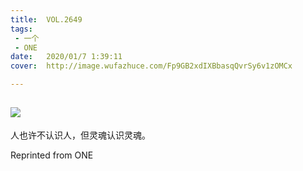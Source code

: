 ```yaml
---
title:	VOL.2649
tags:
 - 一个
 - ONE
date:	2020/01/7 1:39:11
cover:	http://image.wufazhuce.com/Fp9GB2xdIXBbasqQvrSy6v1zOMCx

---
```

![](http://image.wufazhuce.com/Fp9GB2xdIXBbasqQvrSy6v1zOMCx)
---

人也许不认识人，但灵魂认识灵魂。
 
Reprinted from ONE
